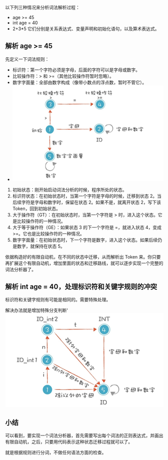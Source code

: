 以下列三种情况来分析词法解析过程：

* age >= 45
* int age = 40
* 2+3*5
它们分别是关系表达式、变量声明和初始化语句，以及算术表达式。

## 解析 age >= 45

先定义一下词法规则：

* 标识符：第一个字符必须是字母，后面的字符可以是字母或数字。
* 比较操作符：> 和 >=（其他比较操作符暂时忽略）。
* 数字字面量：全部由数字构成（像带小数点的浮点数，暂时不管它）。
* ![1](images/15da400d09ede2ce6ac60fa6d5342835.jpg)

1. 初始状态：刚开始启动词法分析的时候，程序所处的状态。
2. 标识符状态：在初始状态时，当第一个字符是字母的时候，迁移到状态 2。当后续字符是字母和数字时，保留在状态 2。如果不是，就离开状态 2，写下该 Token，回到初始状态。
3. 大于操作符（GT）：在初始状态时，当第一个字符是 > 时，进入这个状态。它是比较操作符的一种情况。
4. 大于等于操作符（GE）：如果状态 3 的下一个字符是 =，就进入状态 4，变成 >=。它也是比较操作符的一种情况。
5. 数字字面量：在初始状态时，下一个字符是数字，进入这个状态。如果后续仍是数字，就保持在状态 5。

依据构造好的有限自动机，在不同的状态中迁移，从而解析出 Token 来。你只要再扩展这个有限自动机，增加里面的状态和迁移路线，就可以逐步实现一个完整的词法分析器了。

## 解析 int age = 40，处理标识符和关键字规则的冲突

标识符和关键字规则有可能是相同的。需要特殊处理。

解决办法就是增加特殊分支判断‘
![2](images/11cf7add8fb07db41f4eb067db4ac13c.jpg)

## 小结

可以看到，要实现一个词法分析器，首先需要写出每个词法的正则表达式，并画出有限自动机，之后，只要用代码表示这种状态迁移过程就可以了。

就是根据规则进行分词，不做任何语法方面的检查。